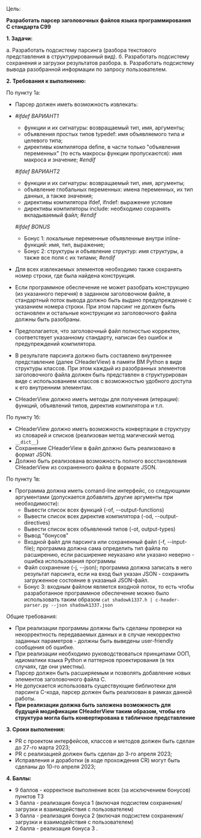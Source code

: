 Цель:

**Разработать парсер заголовочных файлов языка программирования C стандарта C99**

**1. Задачи:**

а. Разработать подсистему парсинга (разбора текстового представления в структурированный вид).
б. Разработать подсистему сохранения и загрузки результатов разбора.
в. Разработать подсистему вывода разобранной информации по запросу пользователем.

**2. Требования к выполнению:**

По пункту 1а:

- Парсер должен иметь возможность извлекать:
  
- *#ifdef ВАРИАНТ1*
    - функции и их сигнатуры: возвращаемый тип, имя, аргументы;
    - объявления простых типов typedef: имя объявляемого типа и целевого типа;
    - директивы компилятора define, в части только "объявления переменных" (то есть макросы функции пропускаются): имя
      макроса и значение;
      *#endif*

  *#ifdef ВАРИАНТ2*
    - функции и их сигнатуры: возвращаемый тип, имя, аргументы;
    - объявление глобальных переменных: имена переменных, их тип данных, а также значения;
    - директивы компилятора ifdef, ifndef: выражение условие
    - директивы компиляторы include: необходимо сохранять вкладываемый файл;
      *#endif*

  *#ifdef BONUS*
    - Бонус 1: локальные переменные объявленные внутри inline-функций: имя, тип, выражение;
    - Бонус 2: структуры и объявление структур: имя структуры, а также все поля с их типами;
      *#endif*

- Для всех извлекаемых элементов необходимо также сохранять номер строки, где была найдена конструкция.
- Если программное обеспечение не может разобрать конструкцию (из указанного перечня) в заданном заголовочном файле,
  в стандартный поток вывода должно быть выдано предупреждение с указанием номера строки. При этом парсинг не должен
  быть остановлен и остальные конструкции из заголовочного файла должны быть разобраны.
- Предполагается, что заголовочный файл полностью корректен, соответствует указанному стандарту, написан без ошибок и
  предупреждений компилятора.
- В результате парсинга должно быть составлено внутреннее представление (далее CHeaderView) в памяти ВМ Python в виде
  структуры классов.
  При этом каждый из разобранных элементов заголовочного файла должен быть представлен в структурирован виде с
  использованием классов с возможностью удобного доступа к его внутренним элементам.
- CHeaderView должно иметь методы для получения (итерации): функций, объявлений типов, директив компилятора и т.п.

По пункту 1б:

- CHeaderView должно иметь возможность конвертации в структуру из словарей и списков (реализован метод магический
  метод `__dict__`)
- Сохранение CHeaderView в файл должно быть реализовано в формат JSON.
- Должно быть реализована возможность полного восстановления CHeaderView из сохраненного файла в формате JSON.

По пункту 1в:

- Программа должна иметь comand-line интерфейс, со следующими аргументами (допускается добавлять другие аргументы при
  необходимости):
    - Вывести список всех функций (-of, --output-functions)
    - Вывести список всех директив компилятора (-od, --output-directives)
    - Вывести список всех объявлений типов (-ot, output-types)
    - Вывод "бонусов"
    - Входной файл для парсинга или сохраненный файл (-f, --input-file); программа должна сама определить тип файла по
      расширению, если расширение неуказано или указано неверно - ошибка использования программы
    - Файл сохранение (-j, --json); программа должна записать в него результат парсинга, если на вход был указан JSON -
      сохранить загруженное состояние в указаный JSON-файл.
    - Бонус 3: входным файлом является входной поток, то есть чтобы разработанное программное обеспечение можно было
      использовать таким образом `cat shadowk1337.h | c-header-parser.py --json shadowk1337.json`

Общие требования:

- При реализации программы должны быть сделаны проверки на некорректность передаваемых данных и в случае некорректно
  заданных параметров - должны быть выведены user-friendly сообщения об ошибке.
- При реализации необходимо руководствоваться принципами ООП, идиоматики языка Python и паттернов проектирования (в тех
  случаях, где они уместны).
- Парсер должен быть расширяемым и позволять добавление новых элементов заголовочного файла C.
- Не допускается использовать существующие библиотеки для парсинга C-кода, парсер должен быть реализован в рамках данной
  работы.
- **При реализации должна быть заложена возможность для будущей модификации CHeaderView таким образом, чтобы его
  структура могла быть конвертирована в табличное представление**

**3. Сроки выполнения:**

- PR с проектом интерфейсов, классов и методов должен быть сделан до 27-го марта 2023;
- PR с реализацией должен быть сделан до 3-го апреля 2023;
- Исправления и доработки (в ходе прохождения CR) могут быть сделаны до 10-го апреля 2023;

**4. Баллы:**

- 9 баллов - корректное выполнение всех (за исключением бонусов) пунктов ТЗ
- 3 балла - реализация бонуса 1 (включая подсистем сохранения/загрузки и взаимодействия с пользователем)
- 3 балла - реализация бонуса 2 (включая подсистем сохранения/загрузки и взаимодействия с пользователем)
- 2 балла - реализация бонуса 3 .